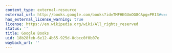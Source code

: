 ```yaml
---
content_type: external-resource
external_url: http://books.google.com/books?id=TMFHKGUmOG8C&pg=PR13#v=onepage
has_external_license_warning: true
license: https://en.wikipedia.org/wiki/All_rights_reserved
status: ''
title: Google Books
uid: 18b28feb-6e12-4b65-925d-8cbcc0f0b07e
wayback_url: ''
---
```

